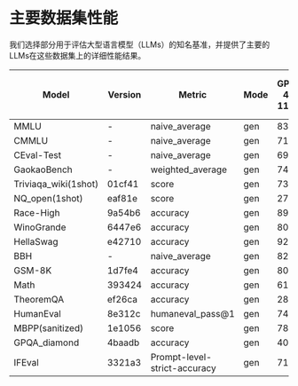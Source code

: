 # 主要数据集性能

我们选择部分用于评估大型语言模型（LLMs）的知名基准，并提供了主要的LLMs在这些数据集上的详细性能结果。

| Model                | Version | Metric                       | Mode | GPT-4-1106 | GPT-4-0409 | Claude-3-Opus | Llama-3-70b-Instruct(lmdeploy) | Mixtral-8x22B-Instruct-v0.1 |
| -------------------- | ------- | ---------------------------- | ---- | ---------- | ---------- | ------------- | ------------------------------ | --------------------------- |
| MMLU                 | -       | naive_average                | gen  | 83.6       | 84.2       | 84.6          | 80.5                           | 77.2                        |
| CMMLU                | -       | naive_average                | gen  | 71.9       | 72.4       | 74.2          | 70.1                           | 59.7                        |
| CEval-Test           | -       | naive_average                | gen  | 69.7       | 70.5       | 71.7          | 66.9                           | 58.7                        |
| GaokaoBench          | -       | weighted_average             | gen  | 74.8       | 76.0       | 74.2          | 67.8                           | 60.0                        |
| Triviaqa_wiki(1shot) | 01cf41  | score                        | gen  | 73.1       | 82.9       | 82.4          | 89.8                           | 89.7                        |
| NQ_open(1shot)       | eaf81e  | score                        | gen  | 27.9       | 30.4       | 39.4          | 40.1                           | 46.8                        |
| Race-High            | 9a54b6  | accuracy                     | gen  | 89.3       | 89.6       | 90.8          | 89.4                           | 84.8                        |
| WinoGrande           | 6447e6  | accuracy                     | gen  | 80.7       | 83.3       | 84.1          | 69.7                           | 76.6                        |
| HellaSwag            | e42710  | accuracy                     | gen  | 92.7       | 93.5       | 94.6          | 87.7                           | 86.1                        |
| BBH                  | -       | naive_average                | gen  | 82.7       | 78.5       | 78.5          | 80.5                           | 79.1                        |
| GSM-8K               | 1d7fe4  | accuracy                     | gen  | 80.5       | 79.7       | 87.7          | 90.2                           | 88.3                        |
| Math                 | 393424  | accuracy                     | gen  | 61.9       | 71.2       | 60.2          | 47.1                           | 50                          |
| TheoremQA            | ef26ca  | accuracy                     | gen  | 28.4       | 23.3       | 29.6          | 25.4                           | 13                          |
| HumanEval            | 8e312c  | humaneval_pass@1             | gen  | 74.4       | 82.3       | 76.2          | 72.6                           | 72.0                        |
| MBPP(sanitized)      | 1e1056  | score                        | gen  | 78.6       | 77.0       | 76.7          | 71.6                           | 68.9                        |
| GPQA_diamond         | 4baadb  | accuracy                     | gen  | 40.4       | 48.5       | 46.5          | 38.9                           | 36.4                        |
| IFEval               | 3321a3  | Prompt-level-strict-accuracy | gen  | 71.9       | 79.9       | 80.0          | 77.1                           | 65.8                        |

